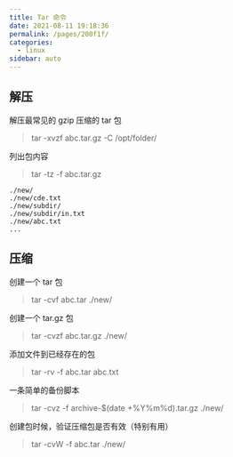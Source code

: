```yaml
---
title: Tar 命令
date: 2021-08-11 19:18:36
permalink: /pages/200f1f/
categories:
  - linux
sidebar: auto
---
```


## 解压

解压最常见的 gzip 压缩的 tar 包

>  tar -xvzf abc.tar.gz -C /opt/folder/

列出包内容

> tar -tz -f abc.tar.gz

```
./new/
./new/cde.txt
./new/subdir/
./new/subdir/in.txt
./new/abc.txt
...
```

## 压缩

创建一个 tar 包

> tar -cvf abc.tar ./new/

创建一个 tar.gz 包

> tar -cvzf abc.tar.gz ./new/

添加文件到已经存在的包

> tar -rv -f abc.tar abc.txt

一条简单的备份脚本

> tar -cvz -f archive-$(date +%Y%m%d).tar.gz ./new/

创建包时候，验证压缩包是否有效（特别有用）

> tar -cvW -f abc.tar ./new/
